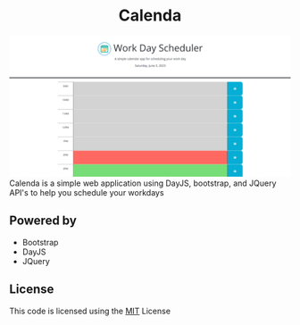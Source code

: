 <h1 style="text-align: center;">Calenda</h1>

![Calenda app screenshot](image.png)
Calenda is a simple web application using DayJS, bootstrap, and JQuery API's to help you schedule your workdays
## Powered by
- Bootstrap
- DayJS
- JQuery

## License
This code is licensed using the [MIT](LICENSE) License
